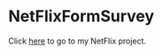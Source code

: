 # NetFlixFormSurvey

Click [here](https://resetyourbrain19.github.io/NetFlixFormSurvey.github.io/) to go to my NetFlix project. 
